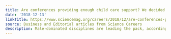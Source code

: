 ```yaml
---
title: Are conferences providing enough child care support? We decided to find out
date: '2018-12-13'
linkTitle: https://www.sciencemag.org/careers/2018/12/are-conferences-providing-enough-child-care-support-we-decided-find-out
source: Business and Editorial articles from Science Careers
description: Male-dominated disciplines are leading the pack, according to our investigation
---
```

